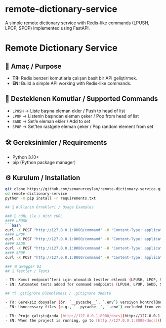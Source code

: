 # remote-dictionary-service
A simple remote dictionary service with Redis-like commands (LPUSH, LPOP, SPOP) implemented using FastAPI.
# Remote Dictionary Service

## 📌 Amaç / Purpose
- **TR:** Redis benzeri komutlarla çalışan basit bir API geliştirmek.  
- **EN:** Build a simple API working with Redis-like commands.

## 🧩 Desteklenen Komutlar / Supported Commands
- `LPUSH` → Liste başına eleman ekler / Push to head of list  
- `LPOP` → Listenin başından eleman çeker / Pop from head of list  
- `SADD` → Set’e eleman ekler / Add to set  
- `SPOP` → Set’ten rastgele eleman çeker / Pop random element from set  

## 🛠️ Gereksinimler / Requirements
- Python 3.10+  
- pip (Python package manager)

## ⚙️ Kurulum / Installation
```bash
git clone https://github.com/senanurceylan/remote-dictionary-service.git
cd remote-dictionary-service
python -m pip install -r requirements.txt

## 🚀 Kullanım Örnekleri / Usage Examples

### 🐚 cURL ile / With cURL
#### LPUSH
```bash
curl -X POST "http://127.0.0.1:8000/command" -H "Content-Type: application/json" -d '{"command":"LPUSH","stack_name":"mylist","value":"apple"}'
#### LPOP
curl -X POST "http://127.0.0.1:8000/command" -H "Content-Type: application/json" -d '{"command":"LPOP","stack_name":"mylist"}'
#### SADD
curl -X POST "http://127.0.0.1:8000/command" -H "Content-Type: application/json" -d '{"command":"SADD","stack_name":"myset","value":"banana"}'
#### SPOP
curl -X POST "http://127.0.0.1:8000/command" -H "Content-Type: application/json" -d '{"command":"SPOP","stack_name":"myset"}'

### 🌐 Swagger UI
## 🧪 Testler / Tests

- TR: Komut endpoint’leri için otomatik testler eklendi (LPUSH, LPOP, SADD, SPOP).
- EN: Automated tests added for command endpoints (LPUSH, LPOP, SADD, SPOP).

## 🗂️ .gitignore Düzenlemesi / .gitignore Update

- TR: Gereksiz dosyalar (ör: `__pycache__`, `.env`) versiyon kontrolünden hariç tutuldu.  
- EN: Unnecessary files (e.g., `__pycache__`, `.env`) excluded from version control.

- TR: Proje çalıştığında [http://127.0.0.1:8000/docs](http://127.0.0.1:8000/docs) adresinden tarayıcıyla Swagger arayüzüne girip komutları test edebilirsiniz.  
- EN: When the project is running, go to [http://127.0.0.1:8000/docs](http://127.0.0.1:8000/docs) in your browser to test the commands via Swagger UI.  


